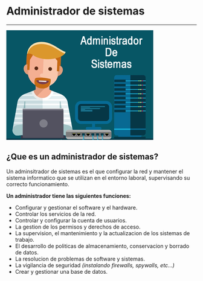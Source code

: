 # Administrador de sistemas
---
![Imagen Administrador de sistemas](/img/ads.png)
## ¿Que es un administrador de sistemas?
Un adminsitrador de sistemas es el que configurar la red y mantener el sistema informatico que se utilizan en el entorno laboral, supervisando su correcto funcionamiento.

**Un administrador tiene las siguientes funciones:**

-  Configurar y gestionar el software y el hardware.
-  Controlar los servicios de la red.
-  Controlar y configurar la cuenta de usuarios.
-  La gestion de los permisos y derechos de acceso.
-  La supervision, el mantenimiento y la actualizacion de los sistemas de trabajo.
-  El desarrollo de politicas de almacenamiento, conservacion y borrado de datos.
-  La resolucion de problemas de software y sistemas.
-  La vigilancia de seguridad *(instalando firewalls, spywalls, etc...)*
-  Crear y gestionar una base de datos.


